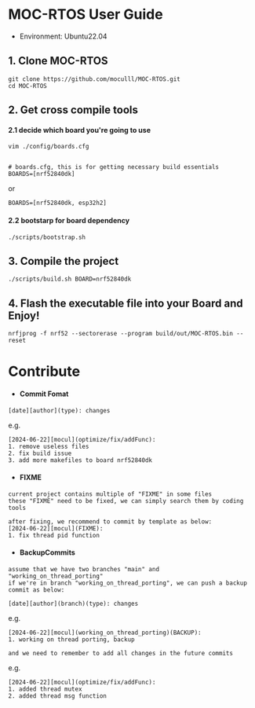 # MOC-RTOS User Guide
- Environment: Ubuntu22.04
## 1. Clone MOC-RTOS
```
git clone https://github.com/moculll/MOC-RTOS.git
cd MOC-RTOS
```
## 2. Get cross compile tools
#### 2.1 decide which board you're going to use

```
vim ./config/boards.cfg


# boards.cfg, this is for getting necessary build essentials
BOARDS=[nrf52840dk]
```

or
```
BOARDS=[nrf52840dk, esp32h2]
```

#### 2.2 bootstarp for board dependency
```
./scripts/bootstrap.sh
```

## 3. Compile the project

```
./scripts/build.sh BOARD=nrf52840dk
```

## 4. Flash the executable file into your Board and Enjoy!

```
nrfjprog -f nrf52 --sectorerase --program build/out/MOC-RTOS.bin --reset
```



# Contribute
- #### Commit Fomat
```
[date][author](type): changes
```
e.g. 
```
[2024-06-22][mocul](optimize/fix/addFunc): 
1. remove useless files
2. fix build issue
3. add more makefiles to board nrf52840dk
```

- #### FIXME
```
current project contains multiple of "FIXME" in some files
these "FIXME" need to be fixed, we can simply search them by coding tools

after fixing, we recommend to commit by template as below:
[2024-06-22][mocul](FIXME): 
1. fix thread pid function

```

- #### BackupCommits

```
assume that we have two branches "main" and "working_on_thread_porting"
if we're in branch "working_on_thread_porting", we can push a backup commit as below:

[date][author](branch)(type): changes
```
e.g.
```
[2024-06-22][mocul](working_on_thread_porting)(BACKUP):
1. working on thread porting, backup
```

```
and we need to remember to add all changes in the future commits
```

e.g.

```
[2024-06-22][mocul](optimize/fix/addFunc):
1. added thread mutex
2. added thread msg function

```